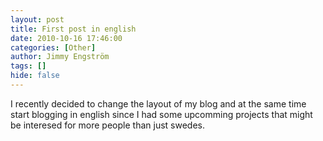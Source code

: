 ```yaml
---
layout: post
title: First post in english
date: 2010-10-16 17:46:00
categories: [Other]
author: Jimmy Engström
tags: []
hide: false
---
```

<p>I recently decided to change the layout of my blog and at the same time start blogging in english since I had some upcomming projects that might be interesed for more people than just swedes.</p>
